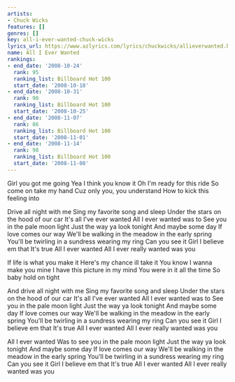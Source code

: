 ```yaml
---
artists:
- Chuck Wicks
features: []
genres: []
key: all-i-ever-wanted-chuck-wicks
lyrics_url: https://www.azlyrics.com/lyrics/chuckwicks/allieverwanted.html
name: All I Ever Wanted
rankings:
- end_date: '2008-10-24'
  rank: 95
  ranking_list: Billboard Hot 100
  start_date: '2008-10-18'
- end_date: '2008-10-31'
  rank: 90
  ranking_list: Billboard Hot 100
  start_date: '2008-10-25'
- end_date: '2008-11-07'
  rank: 86
  ranking_list: Billboard Hot 100
  start_date: '2008-11-01'
- end_date: '2008-11-14'
  rank: 98
  ranking_list: Billboard Hot 100
  start_date: '2008-11-08'
---
```


Girl you got me going
Yea I think you know it
Oh I'm ready for this ride
So come on take my hand
Cuz only you, you understand
How to kick this feeling into

Drive all night with me
Sing my favorite song and sleep
Under the stars on the hood of our car
It's all I've ever wanted
All I ever wanted was to
See you in the pale moon light
Just the way ya look tonight
And maybe some day
If love comes our way
We'll be walking in the meadow in the early spring
You'll be twirling in a sundress wearing my ring
Can you see it
Girl I believe em that
It's true
All I ever wanted
All I ever really wanted was you

If life is what you make it
Here's my chance ill take it
You know I wanna make you mine
I have this picture in my mind
You were in it all the time
So baby hold on tight

And drive all night with me
Sing my favorite song and sleep
Under the stars on the hood of our car
It's all I've ever wanted
All I ever wanted was to
See you in the pale moon light
Just the way ya look tonight
And maybe some day
If love comes our way
We'll be walking in the meadow in the early spring
You'll be twirling in a sundress wearing my ring
Can you see it
Girl I believe em that
It's true
All I ever wanted
All I ever really wanted was you

All I ever wanted
Was to see you in the pale moon light
Just the way ya look tonight
And maybe some day
If love comes our way
We'll be walking in the meadow in the early spring
You'll be twirling in a sundress wearing my ring
Can you see it
Girl I believe em that
It's true
All I ever wanted
All I ever really wanted was you



